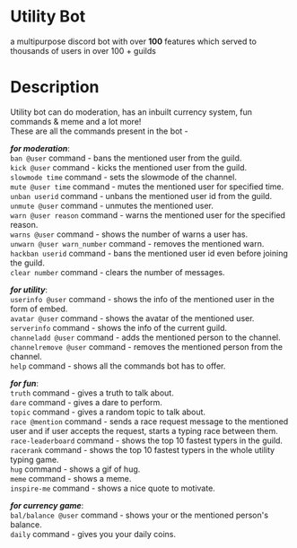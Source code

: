 # Utility Bot  
a multipurpose discord bot with over **100** features which served to thousands of users in over 100 + guilds  
# Description  
Utility bot can do moderation, has an inbuilt currency system, fun commands & meme and a lot more!  
These are all the commands present in the bot -  
  
***for moderation***:  
  ```ban @user``` command - bans the mentioned user from the guild.  
  ```kick @user``` command - kicks the mentioned user from the guild.  
  ```slowmode time``` command - sets the slowmode of the channel.  
  ```mute @user time``` command - mutes the mentioned user for specified time.  
  ```unban userid``` command - unbans the mentioned user id from the guild.   
  ```unmute @user``` command - unmutes the mentioned user.  
  ```warn @user reason``` command - warns the mentioned user for the specified reason.  
  ```warns @user``` command - shows the number of warns a user has.  
  ```unwarn @user warn_number``` command - removes the mentioned warn.  
  ```hackban userid``` command - bans the mentioned user id even before joining the guild.  
  ```clear number``` command - clears the number of messages.  
  
***for utility***:  
  ```userinfo @user``` command - shows the info of the mentioned user in the form of embed.  
  ```avatar @user``` command - shows the avatar of the mentioned user.  
  ```serverinfo``` command - shows the info of the current guild.  
  ```channeladd @user``` command - adds the mentioned person to the channel.  
  ```channelremove @user``` command - removes the mentioned person from the channel.  
  ```help``` command - shows all the commands bot has to offer.  

***for fun***:  
  ```truth``` command - gives a truth to talk about.  
  ```dare``` command - gives a dare to perform.  
  ```topic``` command - gives a random topic to talk about.  
  ```race @mention``` command - sends a race request message to the mentioned user and if user accepts the request, starts a typing race between them.  
  ```race-leaderboard``` command - shows the top 10 fastest typers in the guild.  
  ```racerank``` command - shows the top 10 fastest typers in the whole utility typing game.   
  ```hug``` command - shows a gif of hug.  
  ```meme``` command - shows a meme.  
  ```inspire-me``` command - shows a nice quote to motivate.  

***for currency game***:  
  ```bal/balance @user``` command - shows your or the mentioned person's balance.  
  ```daily``` command - gives you your daily coins.
